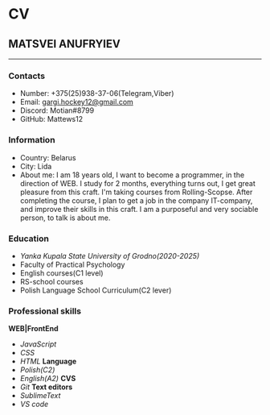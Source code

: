# CV
## MATSVEI ANUFRYIEV 
-----------------------
### Contacts
* Number: +375(25)938-37-06(Telegram,Viber)
* Email: gargi.hockey12@gmail.com
* Discord: Motian#8799
* GitHub: Mattews12 

### Information
* Country: Belarus
* Сity: Lida
* About me:
 I am 18 years old, I want to become a programmer, in the direction
 of WEB.
 I study for 2 months, everything turns out, I get great pleasure from this craft.
 I'm taking courses from Rolling-Scopse.
 After completing the course, I plan to get a job in the company  IT-company, and improve their skills in this craft.
 I am a purposeful and very sociable person, to talk is about me.

### Education
 * _Yanka Kupala State University of Grodno(2020-2025)_
 * Faculty of Practical Psychology 
 * English courses(C1 level)
 * RS-school courses
 * Polish Language School Curriculum(С2 lever)

### Professional skills
**WEB|FrontEnd**
 * _JavaScript_
 * _CSS_
 * _HTML_
**Language** 
 * _Polish(C2)_
 * _English(A2)_
**СVS**
 * _Git_
**Text editors**
 * _SublimeText_
 * _VS code_

 



